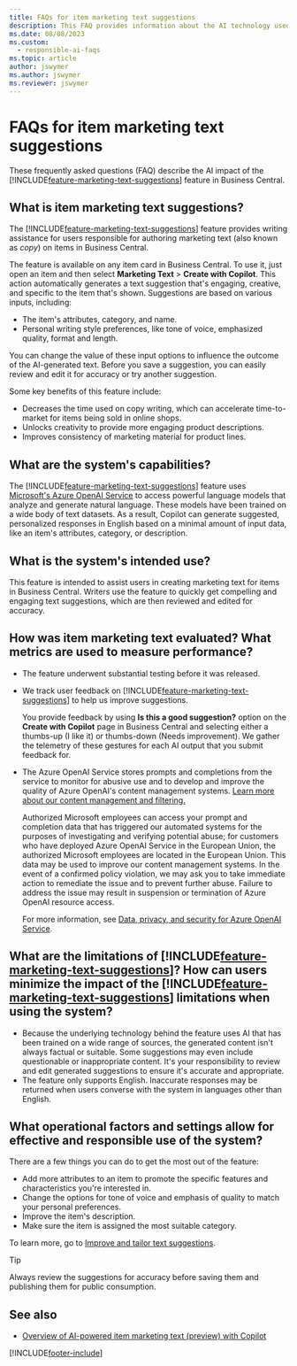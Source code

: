 ```yaml
---
title: FAQs for item marketing text suggestions
description: This FAQ provides information about the AI technology used in Business Central, along with key considerations and details about how AI is used, how it was tested and evaluated, and any specific limitations.
ms.date: 08/08/2023
ms.custom: 
  - responsible-ai-faqs
ms.topic: article
author: jswymer
ms.author: jswymer
ms.reviewer: jswymer
---
```


# FAQs for item marketing text suggestions

These frequently asked questions (FAQ) describe the AI impact of the [!INCLUDE[feature-marketing-text-suggestions](includes/feature-marketing-text-suggestions.md)] feature in Business Central.

## What is item marketing text suggestions?

The [!INCLUDE[feature-marketing-text-suggestions](includes/feature-marketing-text-suggestions.md)] feature provides writing assistance for users responsible for authoring marketing text (also known as *copy*) on items in Business Central.

The feature is available on any item card in Business Central. To use it, just open an item and then select **Marketing Text** > **Create with Copilot**. This action automatically generates a text suggestion that's engaging, creative, and specific to the item that's shown. Suggestions are based on various inputs, including:

- The item's attributes, category, and name.
- Personal writing style preferences, like tone of voice, emphasized quality, format and length.

You can change the value of these input options to influence the outcome of the AI-generated text. Before you save a suggestion, you can easily review and edit it for accuracy or try another suggestion.

Some key benefits of this feature include:

- Decreases the time used on copy writing, which can accelerate time-to-market for items being sold in online shops.
- Unlocks creativity to provide more engaging product descriptions.
- Improves consistency of marketing material for product lines.

## What are the system's capabilities?

The [!INCLUDE[feature-marketing-text-suggestions](includes/feature-marketing-text-suggestions.md)] feature uses [Microsoft's Azure OpenAI Service](/azure/cognitive-services/openai/overview) to access powerful language models that analyze and generate natural language. These models have been trained on a wide body of text datasets. As a result, Copilot can generate suggested, personalized responses in English based on a minimal amount of input data, like an item's attributes, category, or description. 

## What is the system's intended use?

This feature is intended to assist users in creating marketing text for items in Business Central. Writers use the feature to quickly get compelling and engaging text suggestions, which are then reviewed and edited for accuracy. 

## How was item marketing text evaluated? What metrics are used to measure performance?

- The feature underwent substantial testing before it was released.

- We track user feedback on [!INCLUDE[feature-marketing-text-suggestions](includes/feature-marketing-text-suggestions.md)] to help us improve suggestions. 

   You provide feedback by using **Is this a good suggestion?** option on the **Create with Copilot** page in Business Central and selecting either a thumbs-up (I like it) or thumbs-down (Needs improvement). We gather the telemetry of these gestures for each AI output that you submit feedback for.

- The Azure OpenAI Service stores prompts and completions from the service to monitor for abusive use and to develop and improve the quality of Azure OpenAI's content management systems. [Learn more about our content management and filtering.](/azure/cognitive-services/openai/concepts/content-filter)

   Authorized Microsoft employees can access your prompt and completion data that has triggered our automated systems for the purposes of investigating and verifying potential abuse; for customers who have deployed Azure OpenAI Service in the European Union, the authorized Microsoft employees are located in the European Union. This data may be used to improve our content management systems. In the event of a confirmed policy violation, we may ask you to take immediate action to remediate the issue and to prevent further abuse. Failure to address the issue may result in suspension or termination of Azure OpenAI resource access.

   For more information, see [Data, privacy, and security for Azure OpenAI Service](/legal/cognitive-services/openai/data-privacy#abuse-and-harmful-content-generation).

## What are the limitations of [!INCLUDE[feature-marketing-text-suggestions](includes/feature-marketing-text-suggestions.md)]? How can users minimize the impact of the [!INCLUDE[feature-marketing-text-suggestions](includes/feature-marketing-text-suggestions.md)] limitations when using the system?

- Because the underlying technology behind the feature uses AI that has been trained on a wide range of sources, the generated content isn't always factual or suitable. Some suggestions may even include questionable or inappropriate content. It's your responsibility to review and edit generated suggestions to ensure it's accurate and appropriate.
- The feature only supports English. Inaccurate responses may be returned when users converse with the system in languages other than English.

## What operational factors and settings allow for effective and responsible use of the system?

There are a few things you can do to get the most out of the feature:

- Add more attributes to an item to promote the specific features and characteristics you're interested in.
- Change the options for tone of voice and emphasis of quality to match your personal preferences.
- Improve the item's description.
- Make sure the item is assigned the most suitable category.

To learn more, go to [Improve and tailor text suggestions](item-marketing-text.md#improve-and-tailor-text-suggestions).

> [!TIP]
> Always review the suggestions for accuracy before saving them and publishing them for public consumption.

## See also

- [Overview of AI-powered item marketing text (preview) with Copilot](ai-overview.md)

[!INCLUDE[footer-include](includes/footer-banner.md)]